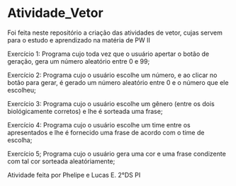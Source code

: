 # Atividade_Vetor

Foi feita neste repositório a criação das atividades de vetor, cujas servem para o estudo e aprendizado na matéria de PW II

Exercício 1: Programa cujo toda vez que o usuário apertar o botão de geração, gera um número aleatório entre 0 e 99;

Exercício 2: Programa cujo o usuário escolhe um número, e ao clicar no botão para gerar, é gerado um número aleatório entre 0 e o número que ele escolheu;

Exercício 3: Programa cujo o usuário escolhe um gênero (entre os dois biológicamente corretos) e lhe é sorteada uma frase;

Exercício 4: Programa cujo o usuário escolhe um time entre os apresentados e lhe é fornecido uma frase de acordo com o time de escolha;

Exercício 5; Programa cujo o usuário gera uma cor e uma frase condizente com tal cor sorteada aleatóriamente;

Atividade feita por Phelipe e Lucas E. 2°DS PI